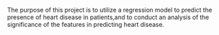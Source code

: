 The purpose of this project is to utilize a regression model to predict the presence of heart disease in patients,and to conduct an analysis of the significance of the features in predicting heart disease.
